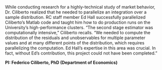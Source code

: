 While conducting research for a highly-technical study of market behavior, Dr. Ciliberto realized that he needed to parallelize an integration over a sample distribution. RC staff member Ed Hall successfully parallelized Ciliberto’s Matlab code and taught him how to do production runs on the University’s high-performance clusters. “The second stage estimator was computationally intensive,” Ciliberto recalls. “We needed to compute the distribution of the residuals and unobservables for multiple parameter values and at many different points of the distribution, which requires parallelizing the computation. Ed Hall’s expertise in this area was crucial. In fact, without Ed’s contribution, this project could not have been completed.”

**PI: Federico Ciliberto, PhD (Department of Economics)**
